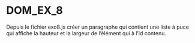 # DOM_EX_8
Depuis le fichier exo8.js créer un paragraphe qui contient une liste à puce qui affiche la hauteur et la largeur de l’élément qui à l’id contenu.
